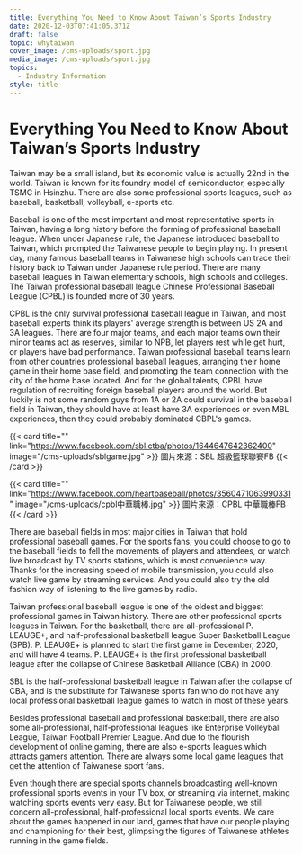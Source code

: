 ```yaml
---
title: Everything You Need to Know About Taiwan’s Sports Industry
date: 2020-12-03T07:41:05.371Z
draft: false
topic: whytaiwan
cover_image: /cms-uploads/sport.jpg
media_image: /cms-uploads/sport.jpg
topics:
  - Industry Information
style: title
---
```

# Everything You Need to Know About Taiwan’s Sports Industry

Taiwan may be a small island, but its economic value is actually 22nd in the world. Taiwan is known for its foundry model of semiconductor, especially TSMC in Hsinzhu. There are also some professional sports leagues, such as baseball, basketball, volleyball, e-sports etc. 

Baseball is one of the most important and most representative sports in Taiwan, having a long history before the forming of professional baseball league. When under Japanese rule, the Japanese introduced baseball to Taiwan, which prompted the Taiwanese people to begin playing. In present day, many famous baseball teams in Taiwanese high schools can trace their history back to Taiwan under Japanese rule period. There are many baseball leagues in Taiwan elementary schools, high schools and colleges. The Taiwan professional baseball league Chinese Professional Baseball League (CPBL) is founded more of 30 years.

CPBL is the only survival professional baseball league in Taiwan, and most baseball experts think its players' average strength is between US 2A and 3A leagues. There are four major teams, and each major teams own their minor teams act as reserves, similar to NPB, let players rest while get hurt, or players have bad performance.  Taiwan professional baseball teams learn from other countries professional baseball leagues, arranging their home game in their home base field, and promoting the team connection with the city of the home base located. And for the global talents, CPBL have regulation of recruiting foreign baseball players around the world. But luckily is not some random guys from 1A or 2A could survival in the baseball field in Taiwan, they should have at least have 3A experiences or even MBL experiences, then they could probably dominated CBPL's games.

{{< card title="<!-- This text will never be seen -->" link="https://www.facebook.com/sbl.ctba/photos/1644647642362400" image="/cms-uploads/sblgame.jpg" >}}
圖片來源：SBL 超級籃球聯賽FB
{{< /card >}}

{{< card title="<!-- This text will never be seen -->" link="https://www.facebook.com/heartbaseball/photos/3560471063990331" image="/cms-uploads/cpbl中華職棒.jpg" >}}
圖片來源：CPBL 中華職棒FB
{{< /card >}}

There are baseball fields in most major cities in Taiwan that hold professional baseball games. For the sports fans, you could choose to go to the baseball fields to fell the movements of players and attendees, or watch live broadcast by TV sports stations, which is most convenience way. Thanks for the increasing speed of mobile transmission, you could also watch live game by streaming services. And you could also try the old fashion way of listening to the live games by radio.

Taiwan professional baseball league is one of the oldest and biggest professional games in Taiwan history. There are other professional sports leagues in Taiwan. For the basketball, there are all-professional P. LEAUGE+, and half-professional basketball league Super Basketball League (SPB). P. LEAUGE+ is planned to start the first game in December, 2020, and will have 4 teams. P. LEAUGE+ is the first professional basketball league after the collapse of Chinese Basketball Alliance (CBA) in 2000. 

SBL is the half-professional basketball league in Taiwan after the collapse of CBA, and is the substitute for Taiwanese sports fan who do not have any local professional basketball league games to watch in most of these years.

Besides professional baseball and professional basketball, there are also some all-professional, half-professional leagues like Enterprise Volleyball League, Taiwan Football Premier League. And due to the flourish development of online gaming, there are also e-sports leagues which attracts gamers attention. There are always some local game leagues that get the attention of Taiwanese sport fans.

Even though there are special sports channels broadcasting well-known professional sports events in your TV box, or streaming via internet, making watching sports events very easy. But for Taiwanese people, we still concern all-professional, half-professional local sports events. We care about the games happened in our land, games that have our people playing and championing for their best, glimpsing the figures of Taiwanese athletes running in the game fields.